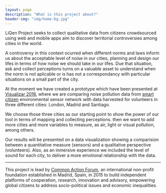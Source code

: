 ```yaml
---
layout: page
description: "What is this project about?"
header-img: "img/home-bg.jpg"
---
```


LiQen Project seeks to collect qualitative data from citizens crowdsourced using web and mobile apps aim to discover territorial controversies among cities in the world.

A controversy in this context ocurred when different norms and laws inform us about the acceptable level of noise in our cities, planning and design our lifes in terms of how noise we should take in our lifes. Due that situation, ask and collect perceptions turns on a valuable asset to understand when the norm is not aplicable or is has not a correspondancy with particular situations on a small part of the city.

At the moment we have created a prototype which have been presented at [Visualizar 2016](http://medialab-prado.es/visualizar), where we are comparing noise pollution data from [smart citizen](https://smartcitizen.me) environmental sensor network with data harvested for volunteers in three different cities: London, Madrid and Santiago.

We choose those three cities as our starting point to show the power of our tool in terms of mapping and collecting perceptions. then we want to add more cities and more variables to measure, as air, light or visual pollution, among others.

Our results will be presented on a data visualization showing a comparision between a quantitative measure (sensors) and a qualitative perspective (volunteers). Also, as an inmersive experience we included the level of sound for each city, to deliver a more emotional relationship with the data.

---

This project is lead by [Common Action Forum](http://commonactionforum.net/), an international non-profit foundation established in Madrid, Spain, in 2015 to build independent platforms of cooperation, research, innovation and advisory, empowering global citizens to address socio-political issues and economic inequalities.
